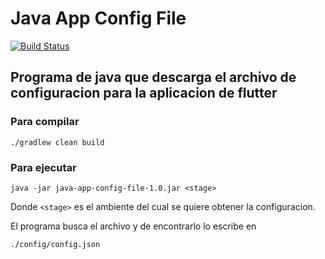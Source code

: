 # Java App Config File
[![Build Status](https://travis-ci.com/universy-code/java-app-config-file.svg?branch=master)](https://travis-ci.com/universy-code/java-app-config-file)

## Programa de java que descarga el archivo de configuracion para la aplicacion de flutter


### Para compilar 
`./gradlew clean build`

### Para ejecutar 

`java -jar java-app-config-file-1.0.jar <stage>` 

Donde `<stage>` es el ambiente del cual se quiere obtener la configuracion.

El programa busca el archivo y de encontrarlo lo escribe en 

`./config/config.json`

